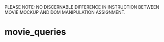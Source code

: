 PLEASE NOTE: NO DISCERNABLE DIFFERENCE IN INSTRUCTION BETWEEN MOVIE MOCKUP AND DOM MANIPULATION ASSIGNMENT. 

# movie_queries
